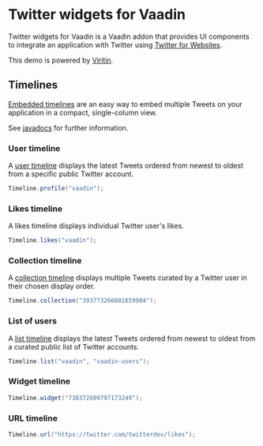 # Twitter widgets for Vaadin

Twitter widgets for Vaadin is a Vaadin addon that provides UI components 
to integrate an application with Twitter using [Twitter for Websites](https://dev.twitter.com/web/overview).

This demo is powered by [Viritin](https://vaadin.com/directory#!addon/viritin).

## Timelines

[Embedded timelines](https://dev.twitter.com/web/embedded-timelines) are an easy way to embed 
multiple Tweets on your application in a compact, single-column view.

See [javadocs](https://mbf-vaadindemo.herokuapp.com/docs/twitter-widgets/api/org/vaadin/addon/twitter/Timeline.html) 
for further information.

### User timeline

A [user timeline](https://dev.twitter.com/web/embedded-timelines/user) displays the latest Tweets ordered 
from newest to oldest from a specific public Twitter account.

```java
Timeline.profile("vaadin");
```

### Likes timeline

A likes timeline displays individual Twitter user's likes.

```java
Timeline.likes("vaadin");
```


### Collection timeline

A [collection timeline](https://dev.twitter.com/web/embedded-timelines/collection) displays multiple Tweets 
curated by a Twitter user in their chosen display order.

```java
Timeline.collection("393773266801659904");
```

### List of users

A [list timeline](https://dev.twitter.com/web/embedded-timelines/list) displays the latest Tweets ordered 
from newest to oldest from a curated public list of Twitter accounts.

```java
Timeline.list("vaadin", "vaadin-users");
```


### Widget timeline

```java
Timeline.widget("738372609797173249");
```

### URL timeline

```java
Timeline.url("https://twitter.com/twitterdev/likes");
```



 